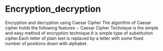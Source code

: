 # Encryption_decryption
Encryption and decryption using Caesar Cipher
The algorithm of Caesar cipher holds the following features −
Caesar Cipher Technique is the simple and easy method of encryption technique.It is simple type of substitution cipher.Each letter of plain text is replaced by a letter with some fixed number of positions down with alphabet.
